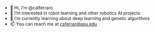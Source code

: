 - 👋 Hi, I’m @calferraro
- 👀 I’m interested in robot learning and other robotics AI projects
- 🌱 I’m currently learning about deep learning and genetic algorithms
- 📫 You can reach me at csferrar@asu.edu

<!---
calferraro/calferraro is a ✨ special ✨ repository because its `README.md` (this file) appears on your GitHub profile.
You can click the Preview link to take a look at your changes.
--->
